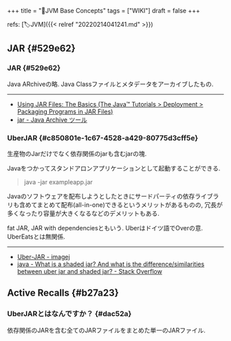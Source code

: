 +++
title = "📝JVM Base Concepts"
tags = ["WIKI"]
draft = false
+++

refs: [🏷JVM]({{< relref "20220214041241.md" >}})


## JAR {#529e62}


### JAR {#529e62}

Java ARchiveの略. Java Classファイルとメタデータをアーカイブしたもの.

---

-   [Using JAR Files: The Basics (The Java™ Tutorials > Deployment > Packaging
    Programs in JAR Files)](https://docs.oracle.com/javase/tutorial/deployment/jar/basicsindex.html)
-   [jar - Java Archive ツール](https://docs.oracle.com/javase/jp/1.5.0/tooldocs/windows/jar.html)


### UberJAR {#c850801e-1c67-4528-a429-80775d3cff5e}

生産物のJarだけでなく依存関係のjarも含むjarの塊.

Javaをつかってスタンドアロンアプリケーションとして起動することができる.

> java -jar exampleapp.jar

Javaのソフトウェアを配布しようとしたときにサードパーティの依存ライブラリも含めてまとめて配布(all-in-one)できるというメリットがあるものの, 冗長が多くなったり容量が大きくなるなどのデメリットもある.

fat JAR, JAR with dependenciesともいう. Uberはドイツ語でOverの意. UberEatsとは無関係.

---

-   [Uber-JAR - imagej](https://imagej.net/develop/uber-jars)
-   [java - What is a shaded jar? And what is the difference/similarities between
    uber jar and shaded jar? - Stack Overflow](https://stackoverflow.com/questions/49810578/what-is-a-shaded-jar-and-what-is-the-difference-similarities-between-uber-jar-a)


## Active Recalls {#b27a23}


### UberJARとはなんですか？ {#dac52a}

依存関係のJARを含む全てのJARファイルをまとめた単一のJARファイル.
